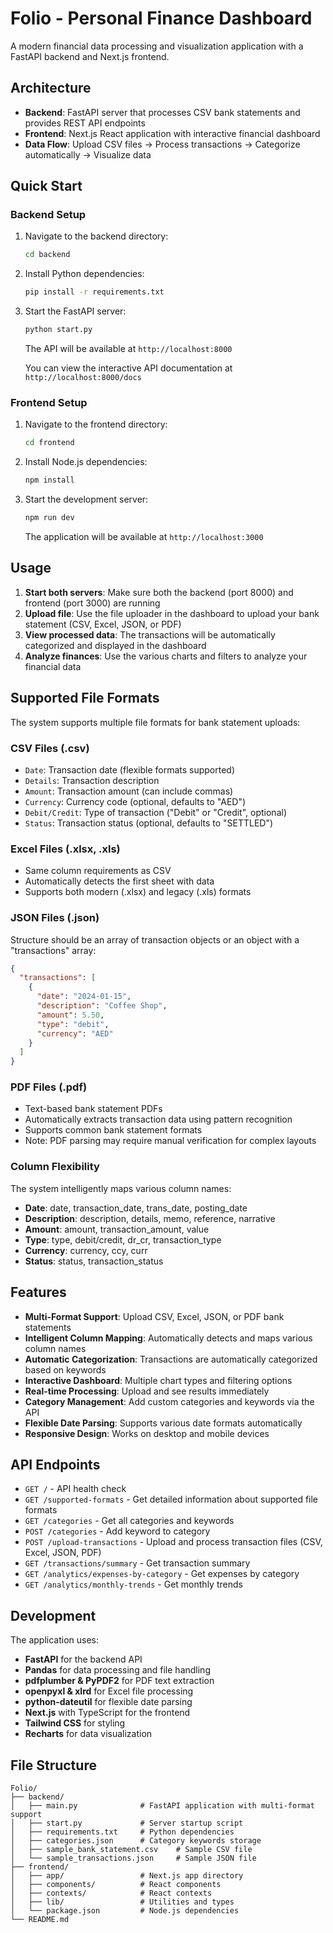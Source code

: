 # Folio - Personal Finance Dashboard

A modern financial data processing and visualization application with a FastAPI backend and Next.js frontend.

## Architecture

- **Backend**: FastAPI server that processes CSV bank statements and provides REST API endpoints
- **Frontend**: Next.js React application with interactive financial dashboard
- **Data Flow**: Upload CSV files → Process transactions → Categorize automatically → Visualize data

## Quick Start

### Backend Setup

1. Navigate to the backend directory:
   ```bash
   cd backend
   ```

2. Install Python dependencies:
   ```bash
   pip install -r requirements.txt
   ```

3. Start the FastAPI server:
   ```bash
   python start.py
   ```
   
   The API will be available at `http://localhost:8000`
   
   You can view the interactive API documentation at `http://localhost:8000/docs`

### Frontend Setup

1. Navigate to the frontend directory:
   ```bash
   cd frontend
   ```

2. Install Node.js dependencies:
   ```bash
   npm install
   ```

3. Start the development server:
   ```bash
   npm run dev
   ```
   
   The application will be available at `http://localhost:3000`

## Usage

1. **Start both servers**: Make sure both the backend (port 8000) and frontend (port 3000) are running
2. **Upload file**: Use the file uploader in the dashboard to upload your bank statement (CSV, Excel, JSON, or PDF)
3. **View processed data**: The transactions will be automatically categorized and displayed in the dashboard
4. **Analyze finances**: Use the various charts and filters to analyze your financial data

## Supported File Formats

The system supports multiple file formats for bank statement uploads:

### CSV Files (.csv)
- `Date`: Transaction date (flexible formats supported)
- `Details`: Transaction description
- `Amount`: Transaction amount (can include commas)
- `Currency`: Currency code (optional, defaults to "AED")
- `Debit/Credit`: Type of transaction ("Debit" or "Credit", optional)
- `Status`: Transaction status (optional, defaults to "SETTLED")

### Excel Files (.xlsx, .xls)
- Same column requirements as CSV
- Automatically detects the first sheet with data
- Supports both modern (.xlsx) and legacy (.xls) formats

### JSON Files (.json)
Structure should be an array of transaction objects or an object with a "transactions" array:
```json
{
  "transactions": [
    {
      "date": "2024-01-15",
      "description": "Coffee Shop",
      "amount": 5.50,
      "type": "debit",
      "currency": "AED"
    }
  ]
}
```

### PDF Files (.pdf)
- Text-based bank statement PDFs
- Automatically extracts transaction data using pattern recognition
- Supports common bank statement formats
- Note: PDF parsing may require manual verification for complex layouts

### Column Flexibility
The system intelligently maps various column names:
- **Date**: date, transaction_date, trans_date, posting_date
- **Description**: description, details, memo, reference, narrative  
- **Amount**: amount, transaction_amount, value
- **Type**: type, debit/credit, dr_cr, transaction_type
- **Currency**: currency, ccy, curr
- **Status**: status, transaction_status

## Features

- **Multi-Format Support**: Upload CSV, Excel, JSON, or PDF bank statements
- **Intelligent Column Mapping**: Automatically detects and maps various column names
- **Automatic Categorization**: Transactions are automatically categorized based on keywords
- **Interactive Dashboard**: Multiple chart types and filtering options
- **Real-time Processing**: Upload and see results immediately
- **Category Management**: Add custom categories and keywords via the API
- **Flexible Date Parsing**: Supports various date formats automatically
- **Responsive Design**: Works on desktop and mobile devices

## API Endpoints

- `GET /` - API health check
- `GET /supported-formats` - Get detailed information about supported file formats
- `GET /categories` - Get all categories and keywords
- `POST /categories` - Add keyword to category
- `POST /upload-transactions` - Upload and process transaction files (CSV, Excel, JSON, PDF)
- `GET /transactions/summary` - Get transaction summary
- `GET /analytics/expenses-by-category` - Get expenses by category
- `GET /analytics/monthly-trends` - Get monthly trends

## Development

The application uses:
- **FastAPI** for the backend API
- **Pandas** for data processing and file handling
- **pdfplumber & PyPDF2** for PDF text extraction
- **openpyxl & xlrd** for Excel file processing
- **python-dateutil** for flexible date parsing
- **Next.js** with TypeScript for the frontend
- **Tailwind CSS** for styling
- **Recharts** for data visualization

## File Structure

```
Folio/
├── backend/
│   ├── main.py              # FastAPI application with multi-format support
│   ├── start.py             # Server startup script
│   ├── requirements.txt     # Python dependencies
│   ├── categories.json      # Category keywords storage
│   ├── sample_bank_statement.csv    # Sample CSV file
│   └── sample_transactions.json     # Sample JSON file
├── frontend/
│   ├── app/                 # Next.js app directory
│   ├── components/          # React components
│   ├── contexts/            # React contexts
│   ├── lib/                 # Utilities and types
│   └── package.json         # Node.js dependencies
└── README.md
```
